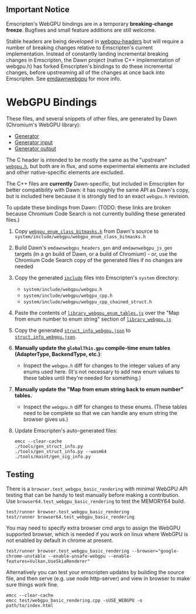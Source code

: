 ## Important Notice

Emscripten's WebGPU bindings are in a temporary **breaking-change freeze**.
Bugfixes and small feature additions are still welcome.

Stable headers are being developed in [webgpu-headers](https://github.com/webgpu-native/webgpu-headers)
but will require a number of breaking changes relative to Emscripten's current implementation.
Instead of constantly landing incremental breaking changes in Emscripten, the Dawn project
(native C++ implementation of webgpu.h) has forked Emscripten's bindings to do these incremental
changes, before upstreaming all of the changes at once back into Emscripten.
See [emdawnwebgpu](https://dawn.googlesource.com/dawn/+/refs/heads/main/src/emdawnwebgpu/) for more info.

# WebGPU Bindings

These files, and several snippets of other files, are generated by Dawn
(Chromium's WebGPU library):
- [Generator](https://source.chromium.org/chromium/chromium/src/+/main:third_party/dawn/generator/)
- [Generator input](https://source.chromium.org/chromium/chromium/src/+/main:third_party/dawn/dawn.json)
- [Generator output](https://source.chromium.org/chromium/chromium/src/+/main:out/linux-Debug/gen/third_party/dawn/emscripten-bits/)

The C header is intended to be mostly the same as the "upstream"
[`webgpu.h`](https://github.com/webgpu-native/webgpu-headers/blob/main/webgpu.h),
but both are in flux, and some experimental elements are included and other
native-specific elements are excluded.

The C++ files are **currently** Dawn-specific, but included in Emscripten for
better compatibility with Dawn: it has roughly the same API as Dawn's copy, but
is included here because it is strongly tied to an exact `webgpu.h` revision.

To update these bindings from Dawn:
(TODO: these links are broken because Chromium Code Search is not currently building these generated files.)

1. Copy [`webgpu_enum_class_bitmasks.h`](https://source.chromium.org/chromium/chromium/src/+/main:third_party/dawn/include/webgpu/webgpu_enum_class_bitmasks.h) from Dawn's source to `system/include/webgpu/webgpu_enum_class_bitmasks.h`
1. Build Dawn's `emdawnwebgpu_headers_gen` and `emdawnwebgpu_js_gen` targets (in a gn build of Dawn, or a build of Chromium) - or, use the Chromium Code Search copy of the generated files if no changes are needed
1. Copy the generated [`include`](https://source.chromium.org/chromium/chromium/src/+/main:out/linux-Debug/gen/third_party/dawn/src/emdawnwebgpu/include/) files into Emscripten's `system` directory:
    - `system/include/webgpu/webgpu.h`
    - `system/include/webgpu/webgpu_cpp.h`
    - `system/include/webgpu/webgpu_cpp_chained_struct.h`
1. Paste the contents of [`library_webgpu_enum_tables.js`](https://source.chromium.org/chromium/chromium/src/+/main:out/linux-Debug/gen/third_party/dawn/src/emdawnwebgpu/library_webgpu_enum_tables.js) over the "Map from enum number to enum string" section of [`library_webgpu.js`](../../../src/library_webgpu.js)
1. Copy the generated [`struct_info_webgpu.json`](https://source.chromium.org/chromium/chromium/src/+/main:out/linux-Debug/gen/third_party/dawn/src/emdawnwebgpu/struct_info_webgpu.json) to [`struct_info_webgpu.json`](../../../src/struct_info_webgpu.json).
1. **Manually update the `globalThis.gpu` compile-time enum tables (AdapterType, BackendType, etc.)**:
    - Inspect the `webgpu.h` diff for changes to the integer values of any enums used here. (It's not necessary to add new enum values to these tables until they're needed for something.)
1. **Manually update the "Map from enum string back to enum number" tables.**
    - Inspect the `webgpu.h` diff for changes to these enums. (These tables need to be complete so that we can handle any enum string the browser gives us.)
1. Update Emscripten's auto-generated files:

    ```
    emcc --clear-cache
    ./tools/gen_struct_info.py
    ./tools/gen_struct_info.py --wasm64
    ./tools/maint/gen_sig_info.py
    ```

## Testing

There is a `browser.test_webgpu_basic_rendering` with minimal WebGPU API testing that can be handy to test manually before making a contribution. Use `browser64.test_webgpu_basic_rendering` to test the MEMORY64 build.

```
test/runner browser.test_webgpu_basic_rendering
test/runner browser64.test_webgpu_basic_rendering
```

You may need to specify extra browser cmd args to assign the WebGPU supported browser, which is needed if you work on linux where WebGPU is not enabled by default in chrome at present.

```
test/runner browser.test_webgpu_basic_rendering --browser="google-chrome-unstable --enable-unsafe-webgpu --enable-features=Vulkan,UseSkiaRenderer"
```

Alternatively you can test your emscripten updates by building the source file, and then serve (e.g. use node http-server) and view in browser to make sure things work fine.

```
emcc --clear-cache
emcc test/webgpu_basic_rendering.cpp -sUSE_WEBGPU -o path/to/index.html
```
